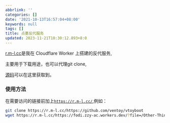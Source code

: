 ```yaml
---
abbrlink: ''
categories: []
date: '2021-10-13T16:57:04+08:00'
keywords: null
tags: []
title: 点墨反代服务
updated: 2023-11-21T10:30:12.893+8:0
---
```

[r.m-l.cc](https://r.m-l.cc)是我在 Cloudflare Worker 上搭建的反代服务,

主要用于下载用途，也可以代理git clone,

[源码](https://gitlab.com/NickCao/experiments/-/blob/master/workers/r.js)可以在这里获取到。

### 使用方法

在需要访问的链接前加上<code>https://r.m-l.cc/</code>,例如：

```bash
git clone https://r.m-l.cc/https://github.com/ventoy/vtoyboot
wget https://r.m-l.cc/https://fodi.zzy-ac.workers.dev/?file=/Other-Things/Duokan_for_Kindle/K4(xKindle_2015-05-15.36515.rtm).zip
```
